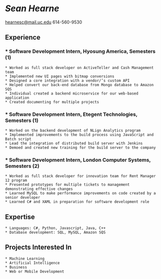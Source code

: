 # *Sean Hearne*
hearnesc@mail.uc.edu
614-560-9530
## Experience 
### * Software Development Intern, Hyosung America, Semesters (1)
	* Worked as full stack developer on ActiveTeller and Cash Management team
	* Implemented new UI pages with bitmap conversions
	* Designed a core integration with a vendor/’s custom API
	* Helped convert our back-end database from Mongo database to Amazon SQS
	* Individual created a backend microservice for our web-based application
	* Created documenting for multiple projects
### * Software Development Intern, Etegent Technologies, Semesters (1)
	* Worked on the backend development of NLign Analytics program
	* Implemented improvements to the build process using JavaScript and Batch script
	* Lead the integration of distributed build server with Jenkins
	* Demoed and created new training for the build server to the company
### * Software Development Intern, London Computer Systems, Semesters (2)
	* Worked as full stack developer for innovation team for Rent Manager 12 program
	* Presented prototypes for multiple tickets to management demonstrating effective changes
	* Learned MySQL to make performance improvements on code created by a senior developer
	* Learned C# and XAML in preparation for software development role 
## Expertise
	* Languages: C#, Python, Javascript, Java, C++
	* Database development: SQL, MySQL, Amazon SQS
## Projects Interested In
	* Machine Learning 
	* Artificial Intelligence
	* Business
	* Web or Mobile Development 
